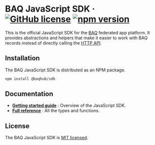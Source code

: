 # BAQ JavaScript SDK &middot; [![GitHub license](https://img.shields.io/badge/license-MIT-blue.svg)](https://github.com/baqhub/baq/blob/main/packages/lib-sdk/LICENSE) [![npm version](https://img.shields.io/npm/v/@baqhub/sdk.svg?color=)](https://www.npmjs.com/package/@baqhub/sdk)

This is the official JavaScript SDK for the [BAQ](https://baq.dev) federated app platform. It provides abstractions and helpers that make it easier to work with BAQ records instead of directly calling the [HTTP API­](https://baq.dev/docs/learn/guides/using-the-http-api).

## Installation

The BAQ JavaScript SDK is distributed as an NPM package.

```bash
npm install @baqhub/sdk
```

## Documentation

- **[Getting started guide](https://baq.dev/docs/learn/guides/using-the-javascript-sdk)** : Overview of the JavaScript SDK.
- **[Full reference](https://baq.dev/docs/reference/javascript-sdk/model)** : All the types and functions.

## License

The BAQ JavaScript SDK is [MIT licensed](https://github.com/baqhub/baq/blob/main/packages/lib-sdk/LICENSE).
